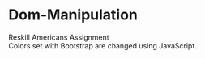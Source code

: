 # Dom-Manipulation
Reskill Americans Assignment<br>
Colors set with Bootstrap are changed using JavaScript.
